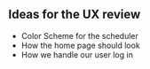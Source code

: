 ## Ideas for the UX review
- Color Scheme for the scheduler
- How the home page should look
- How we handle our user log in